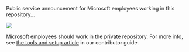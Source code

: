 Public service announcement for Microsoft employees working in this repository...

![](contributor-guide/media/build-2017-notice.png)

Microsoft employees should work in the private repository. For more info, see [the tools and setup article](https://github.com/Microsoft/azure-docs/blob/master/contributor-guide/tools-and-setup.md#permissions) in our contributor guide.
